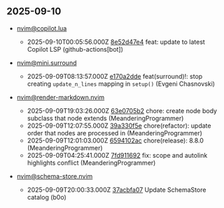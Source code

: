 ## 2025-09-10

* nvim@copilot.lua
  - 2025-09-10T00:05:56.000Z [8e52d47e4](https://github.com/zbirenbaum/copilot.lua/commit/8e52d47e4033fa0659c25deb39a39b61c86adb45) feat: update to latest Copilot LSP (github-actions[bot])

* nvim@mini.surround
  - 2025-09-09T08:13:57.000Z [e170a2dde](https://github.com/echasnovski/mini.surround/commit/e170a2dde4b0a8905c9bb218ed428be94ec0b255) feat(surround)!: stop creating `update_n_lines` mapping in `setup()` (Evgeni Chasnovski)

* nvim@render-markdown.nvim
  - 2025-09-09T19:03:26.000Z [63e0705b2](https://github.com/MeanderingProgrammer/render-markdown.nvim/commit/63e0705b2e6caf500f01626181d74a33df17ce8e) chore: create node body subclass that node extends (MeanderingProgrammer)
  - 2025-09-09T12:07:55.000Z [39a330f5e](https://github.com/MeanderingProgrammer/render-markdown.nvim/commit/39a330f5ef0a8a86c2c236a3c6f65191ec14028f) chore(refactor): update order that nodes are processed in (MeanderingProgrammer)
  - 2025-09-09T12:01:03.000Z [6594102ac](https://github.com/MeanderingProgrammer/render-markdown.nvim/commit/6594102acb2fc50dd47d19e49e463031ae48c3ef) chore(release): 8.8.0 (MeanderingProgrammer)
  - 2025-09-09T04:25:41.000Z [7fd911692](https://github.com/MeanderingProgrammer/render-markdown.nvim/commit/7fd911692e5bc705c5487ae1c390d0b6d9738d87) fix: scope and autolink highlights conflict (MeanderingProgrammer)

* nvim@schema-store.nvim
  - 2025-09-09T20:00:33.000Z [37acbfa07](https://github.com/b0o/SchemaStore.nvim/commit/37acbfa077c6075be976b7ac37e6be592ae56111) Update SchemaStore catalog (b0o)